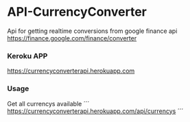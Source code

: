 # API-CurrencyConverter

Api for getting realtime conversions from google finance api
https://finance.google.com/finance/converter

### Keroku APP
https://currencyconverterapi.herokuapp.com

### Usage

Get all currencys available
´´´
https://currencyconverterapi.herokuapp.com/api/currencys
´´´
